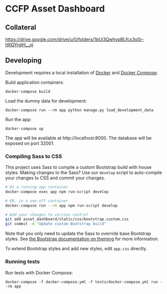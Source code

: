 # CCFP Asset Dashboard

## Collateral
https://drive.google.com/drive/u/0/folders/1bUi3QwhvpBLfcs3qSr-ttKQYrglH__oj

## Developing

Development requires a local installation of [Docker](https://docs.docker.com/install/)
and [Docker Compose](https://docs.docker.com/compose/install/).

Build application containers:

```
docker-compose build
```

Load the dummy data for development:
```
docker-compose run --rm app python manage.py load_development_data
```

Run the app:

```
docker-compose up
```

The app will be available at http://localhost:8000. The database will be exposed
on port 32001.

### Compiling Sass to CSS

This project uses Sass to compile a custom Bootstrap build with house styles.
Making changes to the Sass? Use our `develop` script to auto-compile your
changes to CSS and commit your changes.

```bash
# On a running app container
docker-compose exec app npm run-script develop

# OR, in a one-off container
docker-compose run --rm app npm run-script develop

# Add your changes to version control
git add asset_dashboard/static/css/bootstrap.custom.css
git commit -m "Update custom Bootstrap build"
```

Note that you only need to update the Sass to override base Bootstrap styles.
See [the Bootstrap documentation on theming](https://getbootstrap.com/docs/4.5/getting-started/theming/)
for more information.

To extend Bootstrap styles and add new styles, edit `app.css` directly.

### Running tests

Run tests with Docker Compose:

```
docker-compose -f docker-compose.yml -f tests/docker-compose.yml run --rm app
```
